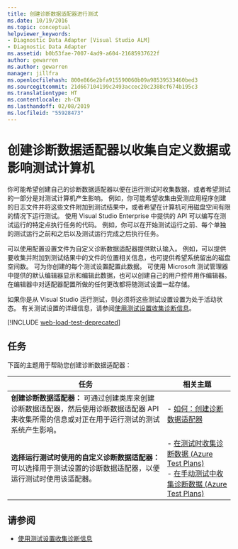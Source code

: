 ```yaml
---
title: 创建诊断数据适配器进行测试
ms.date: 10/19/2016
ms.topic: conceptual
helpviewer_keywords:
- Diagnostic Data Adapter [Visual Studio ALM]
- Diagnostic Data Adapter
ms.assetid: b0b53fae-7007-4ad9-a604-21685937622f
author: gewarren
ms.author: gewarren
manager: jillfra
ms.openlocfilehash: 800e866e2bfa915590060b09a98539533460bed3
ms.sourcegitcommit: 21d667104199c2493accec20c2388cf674b195c3
ms.translationtype: HT
ms.contentlocale: zh-CN
ms.lasthandoff: 02/08/2019
ms.locfileid: "55928473"
---
```

# <a name="create-a-diagnostic-data-adapter-to-collect-custom-data-or-affect-a-test-machine"></a>创建诊断数据适配器以收集自定义数据或影响测试计算机

你可能希望创建自己的诊断数据适配器以便在运行测试时收集数据，或者希望测试的一部分是对测试计算机产生影响。 例如，你可能希望收集由受测应用程序创建的日志文件并将这些文件附加到测试结果中，或者希望在计算机可用磁盘空间有限的情况下运行测试。 使用 Visual Studio Enterprise 中提供的 API 可以编写在测试运行的特定点执行任务的代码。 例如，你可以在开始测试运行之前、每个单独的测试运行之前和之后以及测试运行完成之后执行任务。

可以使用配置设置文件为自定义诊断数据适配器提供默认输入。 例如，可以提供要收集并附加到测试结果中的文件的位置相关信息，也可提供希望系统留出的磁盘空间数。 可为你创建的每个测试设置配置此数据。 可使用 Microsoft 测试管理器中提供的默认编辑器显示和编辑此数据，也可以创建自己的用户控件用作编辑器。 在编辑器中对适配器配置所做的任何更改都将随测试设置一起存储。

如果你是从 Visual Studio 运行测试，则必须将这些测试设置设置为处于活动状态。 有关测试设置的详细信息，请参阅[使用测试设置收集诊断信息](../test/collect-diagnostic-information-using-test-settings.md)。

[!INCLUDE [web-load-test-deprecated](includes/web-load-test-deprecated.md)]

## <a name="tasks"></a>任务

下面的主题用于帮助您创建诊断数据适配器：

|任务|相关主题|
|-|-----------------------|
|**创建诊断数据适配器：** 可通过创建类库来创建诊断数据适配器，然后使用诊断数据适配器 API 来收集所需的信息或对正在用于运行测试的测试系统产生影响。|-   [如何：创建诊断数据适配器](../test/how-to-create-a-diagnostic-data-adapter.md)|
|**选择运行测试时使用的自定义诊断数据适配器：** 可以选择用于测试设置的诊断数据适配器，以便运行测试时使用该适配器。|-   [在测试时收集诊断数据 (Azure Test Plans)](/azure/devops/test/collect-diagnostic-data?view=vsts)<br />-   [在手动测试中收集诊断数据 (Azure Test Plans)](/azure/devops/test/mtm/collect-more-diagnostic-data-in-manual-tests?view=vsts)|

## <a name="see-also"></a>请参阅

- [使用测试设置收集诊断信息](../test/collect-diagnostic-information-using-test-settings.md)
